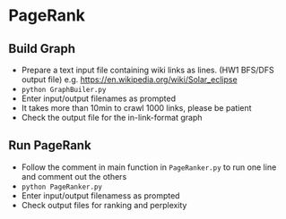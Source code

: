 # PageRank

## Build Graph
- Prepare a text input file containing wiki links as lines. (HW1 BFS/DFS output file) e.g. https://en.wikipedia.org/wiki/Solar_eclipse
- `python GraphBuiler.py`
- Enter input/output filenames as prompted
- It takes more than 10min to crawl 1000 links, please be patient
- Check the output file for the in-link-format graph

## Run PageRank
- Follow the comment in main function in `PageRanker.py` to run one line and comment out the others
- `python PageRanker.py`
- Enter input/output filenamess as prompted
- Check output files for ranking and perplexity
